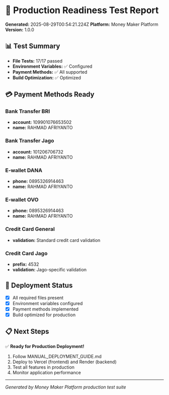 # 🧪 Production Readiness Test Report

**Generated:** 2025-08-29T00:54:21.224Z
**Platform:** Money Maker Platform
**Version:** 1.0.0

## 📊 Test Summary

- **File Tests:** 17/17 passed
- **Environment Variables:** ✅ Configured
- **Payment Methods:** ✅ All supported
- **Build Optimization:** ✅ Optimized

## 💳 Payment Methods Ready

### Bank Transfer BRI
- **account:** 109901076653502
- **name:** RAHMAD AFRIYANTO

### Bank Transfer Jago
- **account:** 101206706732
- **name:** RAHMAD AFRIYANTO

### E-wallet DANA
- **phone:** 0895326914463
- **name:** RAHMAD AFRIYANTO

### E-wallet OVO
- **phone:** 0895326914463
- **name:** RAHMAD AFRIYANTO

### Credit Card General
- **validation:** Standard credit card validation

### Credit Card Jago
- **prefix:** 4532
- **validation:** Jago-specific validation

## 🚀 Deployment Status

- [x] All required files present
- [x] Environment variables configured
- [x] Payment methods implemented
- [x] Build optimized for production

## 📋 Next Steps

✅ **Ready for Production Deployment!**

1. Follow MANUAL_DEPLOYMENT_GUIDE.md
2. Deploy to Vercel (frontend) and Render (backend)
3. Test all features in production
4. Monitor application performance

---
*Generated by Money Maker Platform production test suite*
